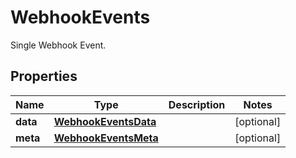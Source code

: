 

# WebhookEvents

Single Webhook Event.

## Properties

| Name | Type | Description | Notes |
|------------ | ------------- | ------------- | -------------|
|**data** | [**WebhookEventsData**](WebhookEventsData.md) |  |  [optional] |
|**meta** | [**WebhookEventsMeta**](WebhookEventsMeta.md) |  |  [optional] |



